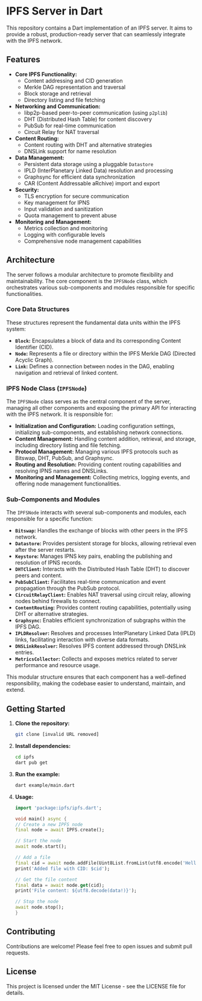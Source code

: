 # IPFS Server in Dart

This repository contains a Dart implementation of an IPFS server. It aims to provide a robust, production-ready server that can seamlessly integrate with the IPFS network.

## Features

* **Core IPFS Functionality:**
    * Content addressing and CID generation
    * Merkle DAG representation and traversal
    * Block storage and retrieval
    * Directory listing and file fetching
* **Networking and Communication:**
    * libp2p-based peer-to-peer communication (using `p2plib`)
    * DHT (Distributed Hash Table) for content discovery
    * PubSub for real-time communication
    * Circuit Relay for NAT traversal
* **Content Routing:**
    * Content routing with DHT and alternative strategies
    * DNSLink support for name resolution
* **Data Management:**
    * Persistent data storage using a pluggable `Datastore`
    * IPLD (InterPlanetary Linked Data) resolution and processing
    * Graphsync for efficient data synchronization
    * CAR (Content Addressable aRchive) import and export
* **Security:**
    * TLS encryption for secure communication
    * Key management for IPNS
    * Input validation and sanitization
    * Quota management to prevent abuse
* **Monitoring and Management:**
    * Metrics collection and monitoring
    * Logging with configurable levels
    * Comprehensive node management capabilities

## Architecture

The server follows a modular architecture to promote flexibility and maintainability. The core component is the `IPFSNode` class, which orchestrates various sub-components and modules responsible for specific functionalities.

### Core Data Structures

These structures represent the fundamental data units within the IPFS system:

*   **`Block`:**  Encapsulates a block of data and its corresponding Content Identifier (CID).
*   **`Node`:** Represents a file or directory within the IPFS Merkle DAG (Directed Acyclic Graph).
*   **`Link`:**  Defines a connection between nodes in the DAG, enabling navigation and retrieval of linked content.

### IPFS Node Class (`IPFSNode`)

The `IPFSNode` class serves as the central component of the server, managing all other components and exposing the primary API for interacting with the IPFS network. It is responsible for:

*   **Initialization and Configuration:**  Loading configuration settings, initializing sub-components, and establishing network connections.
*   **Content Management:**  Handling content addition, retrieval, and storage, including directory listing and file fetching.
*   **Protocol Management:**  Managing various IPFS protocols such as Bitswap, DHT, PubSub, and Graphsync.
*   **Routing and Resolution:**  Providing content routing capabilities and resolving IPNS names and DNSLinks.
*   **Monitoring and Management:**  Collecting metrics, logging events, and offering node management functionalities.

### Sub-Components and Modules

The `IPFSNode` interacts with several sub-components and modules, each responsible for a specific function:

*   **`Bitswap`:**  Handles the exchange of blocks with other peers in the IPFS network.
*   **`Datastore`:** Provides persistent storage for blocks, allowing retrieval even after the server restarts.
*   **`Keystore`:** Manages IPNS key pairs, enabling the publishing and resolution of IPNS records.
*   **`DHTClient`:**  Interacts with the Distributed Hash Table (DHT) to discover peers and content.
*   **`PubSubClient`:**  Facilitates real-time communication and event propagation through the PubSub protocol.
*   **`CircuitRelayClient`:**  Enables NAT traversal using circuit relay, allowing nodes behind firewalls to connect.
*   **`ContentRouting`:**  Provides content routing capabilities, potentially using DHT or alternative strategies.
*   **`Graphsync`:**  Enables efficient synchronization of subgraphs within the IPFS DAG.
*   **`IPLDResolver`:** Resolves and processes InterPlanetary Linked Data (IPLD) links, facilitating interaction with diverse data formats.
*   **`DNSLinkResolver`:**  Resolves IPFS content addressed through DNSLink entries.
*   **`MetricsCollector`:**  Collects and exposes metrics related to server performance and resource usage.

This modular structure ensures that each component has a well-defined responsibility, making the codebase easier to understand, maintain, and extend.
## Getting Started

1. **Clone the repository:**

   ```bash
   git clone [invalid URL removed]
2. **Install dependencies:**

    ```bash
    cd ipfs
    dart pub get
    ````

3. **Run the example:**

    ```Bash
    dart example/main.dart
    ````

4. **Usage:**

    ```dart
    import 'package:ipfs/ipfs.dart';

    void main() async {
    // Create a new IPFS node
    final node = await IPFS.create();

    // Start the node
    await node.start();

    // Add a file
    final cid = await node.addFile(Uint8List.fromList(utf8.encode('Hello IPFS!')));
    print('Added file with CID: $cid');

    // Get the file content
    final data = await node.get(cid);
    print('File content: ${utf8.decode(data!)}');

    // Stop the node
    await node.stop();
    }
    ```

## Contributing
Contributions are welcome! Please feel free to open issues and submit pull requests.

## License
This project is licensed under the MIT License - see the LICENSE file for details.

